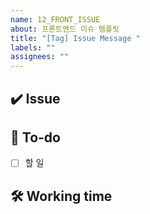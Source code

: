 ```yaml
---
name: 12_FRONT_ISSUE
about: 프론트엔드 이슈 템플릿
title: "[Tag] Issue Message "
labels: ""
assignees: ""
---
```


## ✔️ Issue

<!-- 이슈에 대해 간략하게 설명해주세요 -->

## 📝 To-do

<!-- 진행할 작업에 대해 적어주세요 -->

- [ ] 할 일

## 🛠 Working time

<!-- 예상 작업시간을 적어주세요 -->
